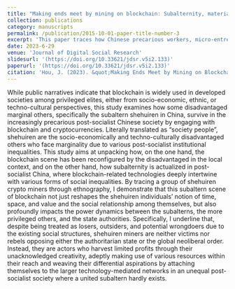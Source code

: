 ```yaml
---
title: "Making ends meet by mining on blockchain: Subalternity, materiality, and yearnings of Chinese amateur crypto miners"
collection: publications
category: manuscripts
permalink: /publication/2015-10-01-paper-title-number-3
excerpt: 'This paper traces how Chinese precarious workers, micro-entrepreneurs in informal economy, and the under/unemployed who lost their income stream during Covid-19 pandemic and turned to blockchains and crypto mining to make ends meet. It discusses the reconfiguration of contextualized subalternity in China where crypto mining is strictly regulated and deeply stigmatized'
date: 2023-6-29
venue: 'Journal of Digital Social Research'
slidesurl: '(https://doi.org/10.33621/jdsr.v5i2.133)'
paperurl: '(https://doi.org/10.33621/jdsr.v5i2.133)'
citation: 'Hou, J. (2023). &quot;Making Ends Meet by Mining on Blockchain: Subalternity, Materiality, and Yearnings of Chinese Amateur Crypto-miners.&quot; <i>Journal of Digital Social Research</i>. 5(2).'
---
```


While public narratives indicate that blockchain is widely used in developed societies among privileged elites, either from socio-economic, ethnic, or techno-cultural perspectives, this study examines how some disadvantaged marginal others, specifically the subaltern shehuiren in China, survive in the increasingly precarious post-socialist Chinese society by engaging with blockchain and cryptocurrencies. Literally translated as “society people”, shehuiren are the socio-economically and techno-culturally disadvantaged others who face marginality due to various post-socialist institutional inequalities. This study aims at unpacking how, on the one hand, the blockchain scene has been reconfigured by the disadvantaged in the local context, and on the other hand, how subalternity is actualized in post-socialist China, where blockchain-related technologies deeply intertwine with various forms of social inequalities. By tracing a group of shehuiren crypto miners through ethnography, I demonstrate that this subaltern scene of blockchain not just reshapes the shehuiren individuals’ notion of time, space, and value and the social relationship among themselves, but also profoundly impacts the power dynamics between the subalterns, the more privileged others, and the state authorities. Specifically, I underline that, despite being treated as losers, outsiders, and potential wrongdoers due to the existing social structures, shehuiren miners are neither victims nor rebels opposing either the authoritarian state or the global neoliberal order. Instead, they are actors who harvest limited profits through their unacknowledged creativity, adeptly making use of various resources within their reach and weaving their differential aspirations by attaching themselves to the larger technology-mediated networks in an unequal post-socialist society where a united subaltern hardly exists.
